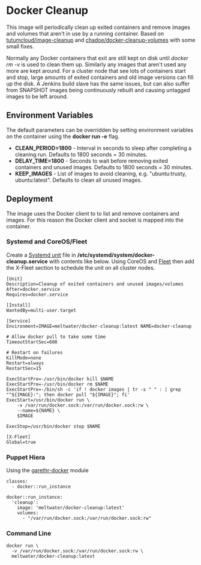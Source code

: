 # Docker Cleanup
This image will periodically clean up exited containers and remove images and volumes that aren't in use by a 
running container. Based on [tutumcloud/image-cleanup](https://github.com/tutumcloud/image-cleanup) and 
[chadoe/docker-cleanup-volumes](https://github.com/chadoe/docker-cleanup-volumes) with some small fixes.

Normally any Docker containers that exit are still kept on disk until *docker rm -v* is used to clean 
them up. Similarly any images that aren't used any more are kept around. For a cluster node that see 
lots of containers start and stop, large amounts of exited containers and old image versions can fill 
up the disk. A Jenkins build slave has the same issues, but can also suffer from SNAPSHOT images being 
continuously rebuilt and causing untagged <none> images to be left around.

## Environment Variables
The default parameters can be overridden by setting environment variables on the container using the **docker run -e** flag.

 * **CLEAN_PERIOD=1800** - Interval in seconds to sleep after completing a cleaning run. Defaults to 1800 seconds = 30 minutes.
 * **DELAY_TIME=1800** - Seconds to wait before removing exited containers and unused images. Defaults to 1800 seconds = 30 minutes.
 * **KEEP_IMAGES** - List of images to avoid cleaning, e.g. "ubuntu:trusty, ubuntu:latest". Defaults to clean all unused images.

## Deployment
The image uses the Docker client to to list and remove containers and images. For this reason the Docker client and socket is mapped into the container.

### Systemd and CoreOS/Fleet

Create a [Systemd unit](http://www.freedesktop.org/software/systemd/man/systemd.unit.html) file 
in **/etc/systemd/system/docker-cleanup.service** with contents like below. Using CoreOS and
[Fleet](https://coreos.com/docs/launching-containers/launching/fleet-unit-files/) then
add the X-Fleet section to schedule the unit on all cluster nodes.

```
[Unit]
Description=Cleanup of exited containers and unused images/volumes
After=docker.service
Requires=docker.service

[Install]
WantedBy=multi-user.target

[Service]
Environment=IMAGE=meltwater/docker-cleanup:latest NAME=docker-cleanup

# Allow docker pull to take some time
TimeoutStartSec=600

# Restart on failures
KillMode=none
Restart=always
RestartSec=15

ExecStartPre=-/usr/bin/docker kill $NAME
ExecStartPre=-/usr/bin/docker rm $NAME
ExecStartPre=-/bin/sh -c 'if ! docker images | tr -s " " : | grep "^${IMAGE}:"; then docker pull "${IMAGE}"; fi'
ExecStart=/usr/bin/docker run \
    -v /var/run/docker.sock:/var/run/docker.sock:rw \
    --name=${NAME} \
    $IMAGE

ExecStop=/usr/bin/docker stop $NAME

[X-Fleet]
Global=true
```



### Puppet Hiera

Using the [garethr-docker](https://github.com/garethr/garethr-docker) module

```
classes:
  - docker::run_instance

docker::run_instance:
  'cleanup':
    image: 'meltwater/docker-cleanup:latest'
    volumes:
      - "/var/run/docker.sock:/var/run/docker.sock:rw"
```

### Command Line
```
docker run \
  -v /var/run/docker.sock:/var/run/docker.sock:rw \
  meltwater/docker-cleanup:latest
```
